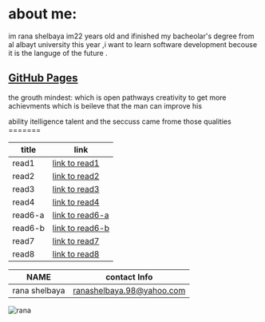 
# about me:
im rana shelbaya im22 years old and ifinished my bacheolar's degree from al albayt university this year ,i want to learn software development becouse it is the languge of the future .
## [GitHub Pages](https://github.com/RANA469) 
the grouth mindest:
which is open pathways creativity to get more achievments which is beileve that the man can improve his

ability
itelligence
talent and the seccuss came frome those qualities =======


| title | link |
| ----- | --------------------------------------------------------------- |
| read1 | [link to read1](https://rana469.github.io/READING-NOTES-/read-01) |
| read2 |[link to read2](https://rana469.github.io/READING-NOTES-/read-02)|
| read3 |[link to read3](https://rana469.github.io/READING-NOTES-/read-03)|
| read4 | [link to read4](https://rana469.github.io/read-04/) |
| read6-a |[link to read6-a](https://rana469.github.io/READING-NOTES-/read-06-b)|
| read6-b |[link to read6-b](https://rana469.github.io/READING-NOTES-/read-06-a)|
| read7 |[link to read7](https://rana469.github.io/READING-NOTES-/read-07)|
| read8 | [link to read8](https://rana469.github.io/READING-NOTES-/read-08) |

| NAME | contact Info |
|------------ | ------------- |
|rana shelbaya |ranashelbaya.98@yahoo.com|

![rana ](https://pbs.twimg.com/media/C9FppRVXcAA-CXN.jpg) 

